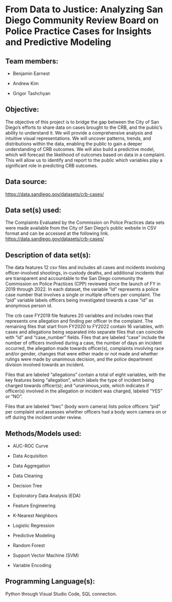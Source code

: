 # From Data to Justice: Analyzing San Diego Community Review Board on Police Practice Cases for Insights and Predictive Modeling


## Team members:

+ Benjamin Earnest

+ Andrew Kim

+ Grigor Tashchyan

## Objective:

The objective of this project is to bridge the gap between the City of San Diego’s efforts to share data on cases brought to the CRB, and the public’s ability to understand it. We will provide a comprehensive analysis and intuitive visual representations. We will uncover patterns, trends, and distributions within the data, enabling the public to gain a deeper understanding of CRB outcomes. We will also build a predictive model, which will forecast the likelihood of outcomes based on data in a complaint. This will allow us to identify and report to the public which variables play a significant role in predicting CRB outcomes.


## Data source:

https://data.sandiego.gov/datasets/crb-cases/

## Data set(s) used:
The Complaints Evaluated by the Commission on Police Practices data sets were made available from the City of San Diego’s public website in CSV format and can be accessed at the following link. 
https://data.sandiego.gov/datasets/crb-cases/

## Description of data set(s):
The data features 12 csv files and includes all cases and incidents involving officer-involved shootings, in-custody deaths, and additional incidents that are transparent and accountable to the San Diego community the Commission on Police Practices (CPP) reviewed since the launch of FY in 2019 through 2022. In each dataset, the variable “id” represents a police case number that involves a single or multiple officers per complaint. The “pid” variable labels officers being investigated towards a case “id” as anonymous person id. 

The crb case FY2019 file features 20 variables and includes rows that represents one allegation and finding per officer in the complaint. The remaining files that start from FY2020 to FY2022 contain 16 variables, with cases and allegations being separated into separate files that can coincide with “id” and “case_number” fields. Files that are labeled “case” include the number of officers involved during a case, the number of days an incident occurred, the allegation made towards officer(s), complaints involving race and/or gender, changes that were either made or not made and whether rulings were made by unanimous decision, and the police department division involved towards an incident.

Files that are labeled “allegations” contain a total of eight variables, with the key features being “allegation”, which labels the type of incident being charged towards officer(s); and “unanimous_vote, which indicates if officer(s) involved in the allegation or incident was charged, labeled “YES” or “NO”.

Files that are labeled “bwc” (body worn camera) lists police officers “pid” per complaint and assesses whether officers had a body worn camera on or off during the incident under review.

## Methods/Models used:


+ AUC-ROC Curve

+ Data Acquisition

+ Data Aggregation

+ Data Cleaning

+ Decision Tree

+ Exploratory Data Analysis (EDA)

+ Feature Engineering

+ K-Nearest Neighbors

+ Logistic Regression

+ Predictive Modeling

+ Random Forest

+ Support Vector Machine (SVM)

+ Variable Encoding

## Programming Language(s):
Python through Visual Studio Code, SQL connection.
